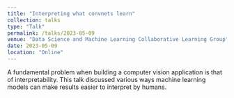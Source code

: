 ```yaml
---
title: "Interpreting what convnets learn"
collection: talks
type: "Talk"
permalink: /talks/2023-05-09
venue: "Data Science and Machine Learning Collaborative Learning Group"
date: 2023-05-09
location: "Online"
---
```


A fundamental problem when building a computer vision application is that of interpretability. This talk discussed various ways machine learning models
can make results easier to interpret by humans.
